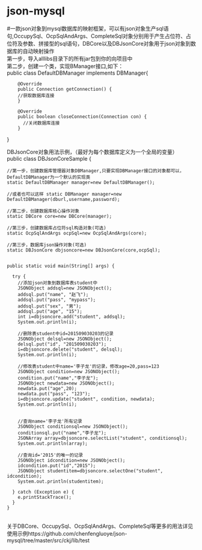 # json-mysql
#一款json对象到mysql数据库的映射框架，可以有json对象生产sql语句,OccupySql、OcpSqlAndArgs、CompleteSql对象分别用于产生占位符、占位符及参数、拼接型的sql语句，DBCore以及DBJsonCore对象用于json对象到数据库的自动映射操作<br>
第一步，导入alllibs目录下的所有jar包到你的向项目中<br>
第二步，创建一个类，实现BManager接口,如下：<br>
public class DefaultDBManager implements DBManager{
       
        @Override
        public Connection getConnection() {
        //获取数据库连接
        }
        
        @Override
        public boolean closeConnection(Connection con) {
          //关闭数据库连接
        }
  
  }
  
  
  DBJsonCore对象用法示例，（最好为每个数据库定义为一个全局的变量）<br>
  public class DBJsonCoreSample {
	

    //第一步，创建数据库管理器对象DBManager,只要实现DBManager接口的对象都可以，DefaultDBManager为一个默认的实现类
    static DefaultDBManager manager=new DefaultDBManager();
   
    //或者也可以这样 static DBManager manager=new DefaultDBManager(dburl,username,password);

    //第二步，创建数据库核心操作对象
    static DBCore core=new DBCore(manager);

    //第三步，创建数据库占位符sql构造对象(可选)
    static OcpSqlAndArgs ocpSql=new OcpSqlAndArgs(core);

    //第三步，数据库json操作对象(可选)
    static DBJsonCore dbjsoncore=new DBJsonCore(core,ocpSql);


    public static void main(String[] args) {	

      try {
        //添加json对象到数据库表student中
        JSONObject addsql=new JSONObject();
        addsql.put("name", "赵飞");
        addsql.put("pass", "mypass");
        addsql.put("sex", "男");
        addsql.put("age", "15");
        int i=dbjsoncore.add("student", addsql);
        System.out.println(i);
        
        //删除表student中id=201509030203的记录
        JSONObject delsql=new JSONObject();
        delsql.put("id", "201509030203");
        i=dbjsoncore.delete("student", delsql);
        System.out.println(i);
        
        //修改表student中name='李子龙'的记录，修改age=20,pass=123
        JSONObject condition=new JSONObject();
        condition.put("name","李子龙");
        JSONObject newdata=new JSONObject();
        newdata.put("age",20);
        newdata.put("pass", "123");
        i=dbjsoncore.update("student", condition, newdata);
        System.out.println(i);


        //查询name='李子龙'所有记录
        JSONObject conditionsql=new JSONObject();
        conditionsql.put("name","李子龙");
        JSONArray array=dbjsoncore.selectList("student", conditionsql);
        System.out.println(array);

        //查询id='2015'的唯一的记录
        JSONObject idcondition=new JSONObject();
        idcondition.put("id","2015");
        JSONObject studentitem=dbjsoncore.selectOne("student", idcondition);
        System.out.println(studentitem);

      } catch (Exception e) {
        e.printStackTrace();
      }
	}
  
  <br>关于DBCore、OccupySql、OcpSqlAndArgs、CompleteSql等更多的用法详见使用示例https://github.com/chenfengluoye/json-mysql/tree/master/src/ckj/lib/test
